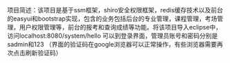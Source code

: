 项目简述：该项目是基于ssm框架，shiro安全权限框架，redis缓存技术以及前台的easyui和bootstrap实现，包含的业务包括后台的专业管理，课程管理，考场管理，用户权限管理等，前台的报考和查询成绩等功能。将该项目导入eclipse中，访问localhost:8080/system/hello 可以到登录界面，管理员账号和密码分别是sadmin和123
（界面的验证码在google浏览器可以正常操作，有些浏览器需要再次点击刷新验证码）
